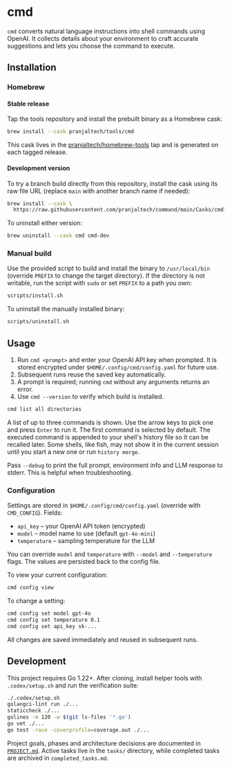 # cmd

`cmd` converts natural language instructions into shell commands using OpenAI. It collects details about your environment to craft accurate suggestions and lets you choose the command to execute.

## Installation

### Homebrew

#### Stable release

Tap the tools repository and install the prebuilt binary as a Homebrew cask:

```bash
brew install --cask pranjaltech/tools/cmd
```

This cask lives in the
[pranjaltech/homebrew-tools](https://github.com/pranjaltech/homebrew-tools) tap
and is generated on each tagged release.

#### Development version

To try a branch build directly from this repository, install the cask using its
raw file URL (replace `main` with another branch name if needed):

```bash
brew install --cask \
  https://raw.githubusercontent.com/pranjaltech/command/main/Casks/cmd-dev.rb
```

To uninstall either version:

```bash
brew uninstall --cask cmd cmd-dev
```

### Manual build

Use the provided script to build and install the binary to `/usr/local/bin`
(override `PREFIX` to change the target directory). If the directory is not
writable, run the script with `sudo` or set `PREFIX` to a path you own:

```bash
scripts/install.sh
```

To uninstall the manually installed binary:

```bash
scripts/uninstall.sh
```

## Usage

1. Run `cmd <prompt>` and enter your OpenAI API key when prompted. It is stored
   encrypted under `$HOME/.config/cmd/config.yaml` for future use.
2. Subsequent runs reuse the saved key automatically.
3. A prompt is required; running `cmd` without any arguments returns an error.
4. Use `cmd --version` to verify which build is installed.

```bash
cmd list all directories
```

A list of up to three commands is shown. Use the arrow keys to pick one and press `Enter` to run it. The first command is selected by default.
The executed command is appended to your shell's history file so it can be recalled later. Some shells, like fish, may not show it in the current session until you start a new one or run `history merge`.

Pass `--debug` to print the full prompt, environment info and LLM response to stderr. This is helpful when troubleshooting.

### Configuration

Settings are stored in `$HOME/.config/cmd/config.yaml` (override with `CMD_CONFIG`).
Fields:

- `api_key` – your OpenAI API token (encrypted)
- `model` – model name to use (default `gpt-4o-mini`)
- `temperature` – sampling temperature for the LLM

You can override `model` and `temperature` with `--model` and `--temperature` flags. The values are persisted back to the config file.

To view your current configuration:

```bash
cmd config view
```

To change a setting:

```bash
cmd config set model gpt-4o
cmd config set temperature 0.1
cmd config set api_key sk-...
```

All changes are saved immediately and reused in subsequent runs.

## Development

This project requires Go 1.22+. After cloning, install helper tools with `.codex/setup.sh` and run the verification suite:

```bash
./.codex/setup.sh
golangci-lint run ./...
staticcheck ./...
golines -m 120 -w $(git ls-files '*.go')
go vet ./...
go test -race -coverprofile=coverage.out ./...
```

Project goals, phases and architecture decisions are documented in [`PROJECT.md`](PROJECT.md). Active tasks live in the `tasks/` directory, while completed tasks are archived in `completed_tasks.md`.

